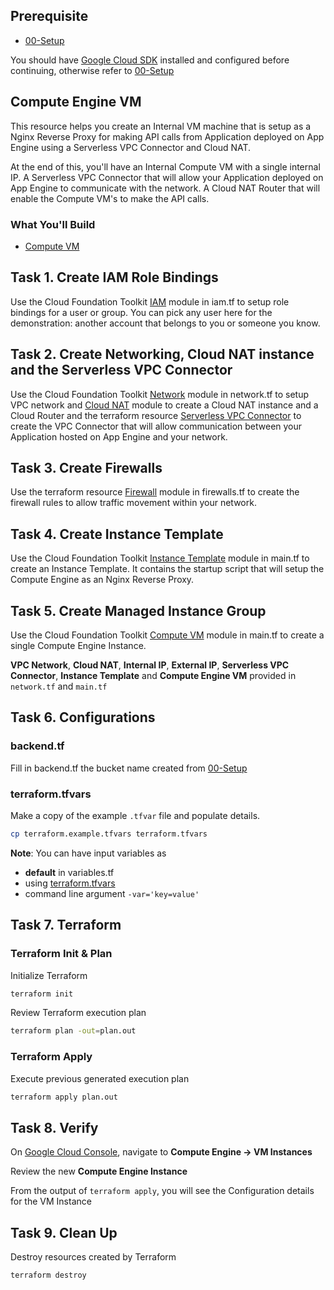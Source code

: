 ## Prerequisite

* [00-Setup](https://github.com/terraform-google-modules/cloud-foundation-training/tree/master/00-Setup/README.md)

You should have [Google Cloud SDK](https://cloud.google.com/sdk/docs/downloads-interactive) installed and configured before continuing, otherwise refer to [00-Setup](https://github.com/terraform-google-modules/cloud-foundation-training/tree/master/00-Setup/README.md)

## Compute Engine VM

This resource helps you create an Internal VM machine that is setup as a Nginx Reverse Proxy for making API calls from Application deployed on App Engine using a Serverless VPC Connector and Cloud NAT.

At the end of this, you'll have an Internal Compute VM with a single internal IP. A Serverless VPC Connector that will allow your Application deployed on App Engine to communicate with the network. A Cloud NAT Router that will enable the Compute VM's to make the API calls. 

### What You'll Build

* [Compute VM](https://github.com/terraform-google-modules/terraform-google-vm)

## Task 1. Create IAM Role Bindings 
Use the Cloud Foundation Toolkit [IAM](https://github.com/terraform-google-modules/terraform-google-iam) module in iam.tf to setup role bindings for a user or group. You can pick any user here for the demonstration: another account that belongs to you or someone you know.

## Task 2. Create Networking, Cloud NAT instance and the Serverless VPC Connector
Use the Cloud Foundation Toolkit [Network](https://github.com/terraform-google-modules/terraform-google-network) module in network.tf to setup VPC network and [Cloud NAT](https://github.com/terraform-google-modules/terraform-google-cloud-nat) module to create a Cloud NAT instance and a Cloud Router and the terraform resource [Serverless VPC Connector](https://www.terraform.io/docs/providers/google/r/vpc_access_connector.html) to create the VPC Connector that will allow communication between your Application hosted on App Engine and your network.

## Task 3. Create Firewalls
Use the terraform resource [Firewall](https://www.terraform.io/docs/providers/google/r/compute_firewall.html) module in firewalls.tf to create the firewall rules to allow traffic movement within your network.

## Task 4. Create Instance Template 
Use the Cloud Foundation Toolkit [Instance Template](https://github.com/terraform-google-modules/terraform-google-vm/tree/master/modules/instance_template) module in main.tf to create an Instance Template. It contains the startup script that will setup the Compute Engine as an Nginx Reverse Proxy.

## Task 5. Create Managed Instance Group
Use the Cloud Foundation Toolkit [Compute VM](https://github.com/terraform-google-modules/terraform-google-vm) module in main.tf to create a single Compute Engine Instance.

**VPC Network**, **Cloud NAT**, **Internal IP**, **External IP**, **Serverless VPC Connector**, **Instance Template** and **Compute Engine VM** provided in `network.tf` and `main.tf`

## Task 6. Configurations

### backend.tf

Fill in backend.tf the bucket name created from [00-Setup](https://github.com/terraform-google-modules/cloud-foundation-training/tree/master/00-Setup/README.md)

### terraform.tfvars

Make a copy of the example `.tfvar` file and populate details.
```bash
cp terraform.example.tfvars terraform.tfvars
```

**Note**: You can have input variables as

* **default** in variables.tf
* using [terraform.tfvars](https://www.terraform.io/docs/configuration/variables.html#variable-definitions-tfvars-files)
* command line argument `-var='key=value'`

## Task 7. Terraform

### Terraform Init & Plan
Initialize Terraform
```bash
terraform init
```

Review Terraform execution plan
```bash
terraform plan -out=plan.out
```

### Terraform Apply

Execute previous generated execution plan

```bash
terraform apply plan.out
```

## Task 8. Verify

On [Google Cloud Console](https://console.cloud.google.com/), navigate to **Compute Engine -> VM Instances**

Review the new **Compute Engine Instance**

From the output of `terraform apply`, you will see the Configuration details for the VM Instance


## Task 9. Clean Up

Destroy resources created by Terraform

```bash
terraform destroy
```
